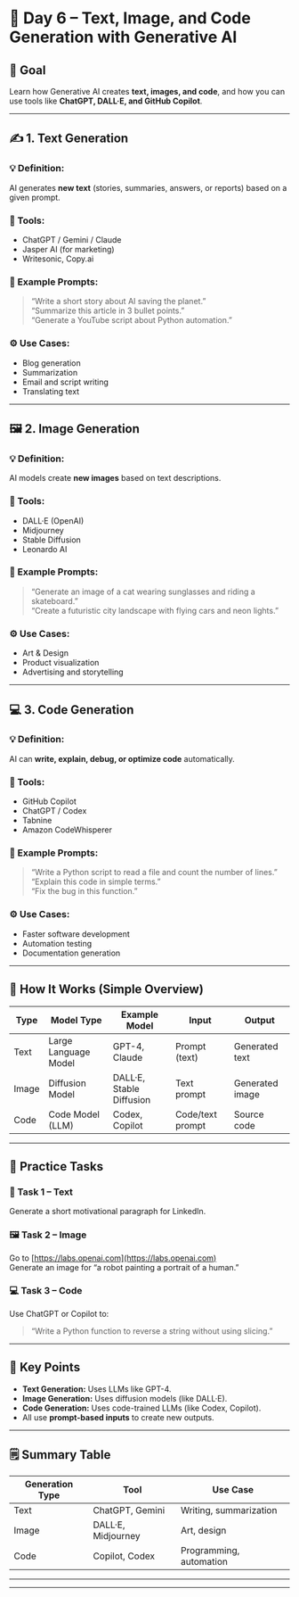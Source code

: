 # 🎨 Day 6 – Text, Image, and Code Generation with Generative AI

## 🎯 Goal
Learn how Generative AI creates **text, images, and code**, and how you can use tools like **ChatGPT, DALL·E, and GitHub Copilot**.

---

## ✍️ 1. Text Generation

### 💡 Definition:
AI generates **new text** (stories, summaries, answers, or reports) based on a given prompt.

### 🧠 Tools:
- ChatGPT / Gemini / Claude  
- Jasper AI (for marketing)  
- Writesonic, Copy.ai  

### 📘 Example Prompts:
> “Write a short story about AI saving the planet.”  
> “Summarize this article in 3 bullet points.”  
> “Generate a YouTube script about Python automation.”

### ⚙️ Use Cases:
- Blog generation  
- Summarization  
- Email and script writing  
- Translating text  

---

## 🖼️ 2. Image Generation

### 💡 Definition:
AI models create **new images** based on text descriptions.

### 🧠 Tools:
- DALL·E (OpenAI)  
- Midjourney  
- Stable Diffusion  
- Leonardo AI  

### 📘 Example Prompts:
> “Generate an image of a cat wearing sunglasses and riding a skateboard.”  
> “Create a futuristic city landscape with flying cars and neon lights.”

### ⚙️ Use Cases:
- Art & Design  
- Product visualization  
- Advertising and storytelling  

---

## 💻 3. Code Generation

### 💡 Definition:
AI can **write, explain, debug, or optimize code** automatically.

### 🧠 Tools:
- GitHub Copilot  
- ChatGPT / Codex  
- Tabnine  
- Amazon CodeWhisperer  

### 📘 Example Prompts:
> “Write a Python script to read a file and count the number of lines.”  
> “Explain this code in simple terms.”  
> “Fix the bug in this function.”  

### ⚙️ Use Cases:
- Faster software development  
- Automation testing  
- Documentation generation  

---

## 🧱 How It Works (Simple Overview)

| Type | Model Type | Example Model | Input | Output |
|------|-------------|----------------|--------|--------|
| Text | Large Language Model | GPT-4, Claude | Prompt (text) | Generated text |
| Image | Diffusion Model | DALL·E, Stable Diffusion | Text prompt | Generated image |
| Code | Code Model (LLM) | Codex, Copilot | Code/text prompt | Source code |

---

## 🧩 Practice Tasks

### 🧾 Task 1 – Text
Generate a short motivational paragraph for LinkedIn.

### 🖼️ Task 2 – Image
Go to [https://labs.openai.com](https://labs.openai.com)  
Generate an image for “a robot painting a portrait of a human.”

### 💻 Task 3 – Code
Use ChatGPT or Copilot to:
> “Write a Python function to reverse a string without using slicing.”

---

## 🧠 Key Points
- **Text Generation:** Uses LLMs like GPT-4.  
- **Image Generation:** Uses diffusion models (like DALL·E).  
- **Code Generation:** Uses code-trained LLMs (like Codex, Copilot).  
- All use **prompt-based inputs** to create new outputs.

---

## 🗒️ Summary Table

| Generation Type | Tool | Use Case |
|------------------|------|----------|
| Text | ChatGPT, Gemini | Writing, summarization |
| Image | DALL·E, Midjourney | Art, design |
| Code | Copilot, Codex | Programming, automation |

---

-------------------------------------------------------------------------------------------